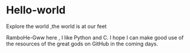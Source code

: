 # Hello-world
Explore the  world ,the world is at our feet

RamboHe-Gww here , I like Python and C.
I hope I can make good use of the resources of the great gods on GitHub in the coming days.
